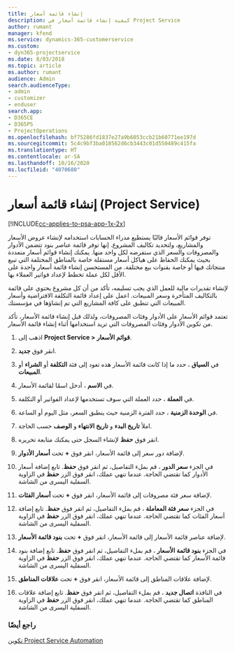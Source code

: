 ```yaml
---
title: إنشاء قائمة أسعار
description: كيفية إنشاء قائمة أسعار في Project Service
author: rumant
manager: kfend
ms.service: dynamics-365-customerservice
ms.custom:
- dyn365-projectservice
ms.date: 8/03/2018
ms.topic: article
ms.author: rumant
audience: Admin
search.audienceType:
- admin
- customizer
- enduser
search.app:
- D365CE
- D365PS
- ProjectOperations
ms.openlocfilehash: bf75286fd1837e27a9b6053ccb21b60771ee197d
ms.sourcegitcommit: 5c4c9bf3ba018562d6cb3443c01d550489c415fa
ms.translationtype: HT
ms.contentlocale: ar-SA
ms.lasthandoff: 10/16/2020
ms.locfileid: "4070680"
---
```

# <a name="create-a-price-list-project-service"></a>إنشاء قائمة أسعار (Project Service)

[!INCLUDE[cc-applies-to-psa-app-1x-2x](../includes/cc-applies-to-psa-app-1x-2x.md)]

توفر قوائم الأسعار قالبًا يستطيع مدراء الحسابات استخدامه لإنشاء عروض الأسعار والمشاريع، ولتحديد تكاليف المشروع. إنها توفر قائمة عناصر بنود تتضمن الأدوار والمصروفات والسعر الذي ستفرضه لكل واحد منها. يمكنك إنشاء قوائم أسعار متعددة بحيث يمكنك الحفاظ على هياكل أسعار مستقلة خاصة بالمناطق المختلفة التي تبيع منتجاتك فيها أو خاصة بقنوات بيع مختلفة. من المستحسن إنشاء قائمة أسعار واحدة على الأقل لكل عملة تخطط لإعداد فواتير العملاء بها.  
  
لإنشاء تقديرات مالية للعمل الذي يجب تسليمه، تأكد من أن كل مشروع يحتوي على قائمة بالتكاليف المتأخرة وسعر المبيعات. اعمل على إعداد قائمة التكلفة الافتراضية وأسعار المبيعات التي تنطبق على كافة المشاريع التي تم إنشاؤها في مؤسستك.  
  
تعتمد قوائم الأسعار على الأدوار وفئات المصروفات، ولذلك قبل إنشاء قائمة الأسعار، تأكد من تكوين الأدوار وفئات المصروفات التي تريد استخدامها أثناء إنشاء قائمة الأسعار.  
  
1.  اذهب إلى **Project Service > قوائم الأسعار**.  
  
2.  انقر فوق **جديد**.  
  
3.  في **السياق** ، حدد ما إذا كانت قائمة الأسعار هذه تعود إلى فئة **التكلفة** أو **الشراء** أو **المبيعات**.  
  
4.  في **الاسم** ، أدخل اسمًا لقائمة الأسعار.  
  
5.  في **العملة** ، حدد العملة التي سوف تستخدمها لإعداد الفواتير أو التكلفة.  
  
6.  في **الوحدة الزمنية** ، حدد الفترة الزمنية حيث ينطبق السعر، مثل اليوم أو الساعة.  
  
7.  املأ **تاريخ البدء** و **تاريخ الانتهاء** و **الوصف** حسب الحاجة.  
  
8.  انقر فوق **حفظ** لإنشاء السجل حتى يمكنك متابعة تحريره.  
  
9. لإضافة دور سعر إلى قائمة الأسعار، انقر فوق **+** تحت **أسعار الأدوار**.  
  
10. في الجزء **سعر الدور** ، قم بملء التفاصيل، ثم انقر فوق **حفظ**. تابع إضافة أسعار الأدوار كما تقتضي الحاجة. عندما تنهي عملك، انقر فوق الزر **حفظ** في الزاوية السفلية اليسرى من الشاشة.  
  
11. لإضافة سعر فئة مصروفات إلى قائمة الأسعار، انقر فوق **+** تحت **أسعار الفئات**.  
  
12. في الجزء **سعر فئة المعاملة‬** ، قم بملء التفاصيل، ثم انقر فوق **حفظ**. تابع إضافة أسعار الفئات كما تقتضي الحاجة. عندما تنهي عملك، انقر فوق الزر **حفظ** في الزاوية السفلية اليسرى من الشاشة.  
  
13. لإضافة عناصر قائمة الأسعار إلى قائمة الأسعار، انقر فوق **+** تحت **بنود قائمة الأسعار**.  
  
14. في الجزء **بنود قائمة الأسعار** ، قم بملء التفاصيل، ثم انقر فوق **حفظ**. تابع إضافة بنود قائمة الأسعار كما تقتضي الحاجة. عندما تنهي عملك، انقر فوق الزر **حفظ** في الزاوية السفلية اليسرى من الشاشة.  
  
15. لإضافة علاقات المناطق إلى قائمة الأسعار، انقر فوق **+** تحت **علاقات المناطق**.  
  
16. في النافذة **اتصال جديد** ، قم بملء التفاصيل، ثم انقر فوق **حفظ**. تابع إضافة علاقات المناطق كما تقتضي الحاجة. عندما تنهي عملك، انقر فوق الزر **حفظ** في الزاوية السفلية اليسرى من الشاشة.  
  
### <a name="see-also"></a>راجع أيضًا  
 [تكوين Project Service Automation](../psa/configure.md)
